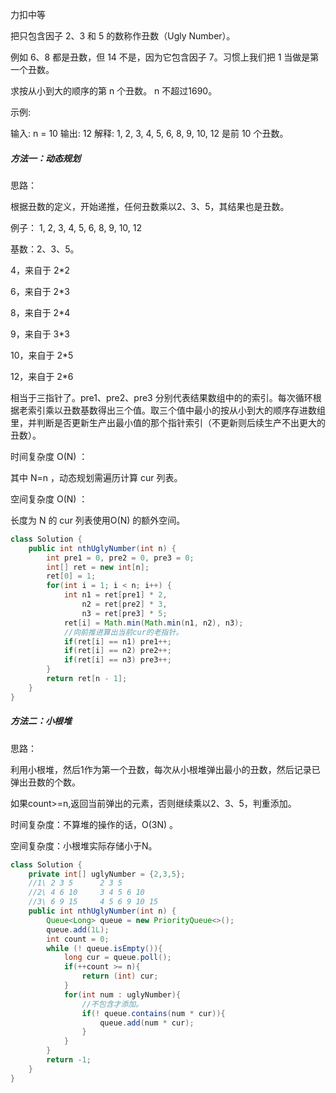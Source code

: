 力扣中等



把只包含因子 2、3 和 5 的数称作丑数（Ugly Number）。

例如 6、8 都是丑数，但 14 不是，因为它包含因子 7。习惯上我们把 1 当做是第一个丑数。

求按从小到大的顺序的第 n 个丑数。 n 不超过1690。



示例:

输入: n = 10
输出: 12
解释: 1, 2, 3, 4, 5, 6, 8, 9, 10, 12 是前 10 个丑数。





##### 方法一：动态规划



思路：

根据丑数的定义，开始递推，任何丑数乘以2、3、5，其结果也是丑数。



例子：
1, 2, 3, 4, 5, 6, 8, 9, 10, 12

基数：2、3、5。

4，来自于 2*2

6，来自于 2*3

8，来自于 2*4

9，来自于 3*3

10，来自于 2*5

12，来自于 2*6



相当于三指针了。pre1、pre2、pre3 分别代表结果数组中的的索引。每次循环根据老索引乘以丑数基数得出三个值。取三个值中最小的按从小到大的顺序存进数组里，并判断是否更新生产出最小值的那个指针索引（不更新则后续生产不出更大的丑数）。



时间复杂度 O(N) ： 

其中 N=n ，动态规划需遍历计算 cur 列表。

空间复杂度 O(N) ：

长度为 N 的 cur 列表使用O(N) 的额外空间。

````java
class Solution {
    public int nthUglyNumber(int n) {
        int pre1 = 0, pre2 = 0, pre3 = 0;
        int[] ret = new int[n];
        ret[0] = 1;
        for(int i = 1; i < n; i++) {
            int n1 = ret[pre1] * 2,
                n2 = ret[pre2] * 3,
                n3 = ret[pre3] * 5;
            ret[i] = Math.min(Math.min(n1, n2), n3);
            //向前推进算出当前cur的老指针。
            if(ret[i] == n1) pre1++;
            if(ret[i] == n2) pre2++;
            if(ret[i] == n3) pre3++;
        }
        return ret[n - 1];
    }
}
````

##### 方法二：小根堆



思路：

利用小根堆，然后1作为第一个丑数，每次从小根堆弹出最小的丑数，然后记录已弹出丑数的个数。

如果count>=n,返回当前弹出的元素，否则继续乘以2、3、5，判重添加。



时间复杂度：不算堆的操作的话，O(3N) 。

空间复杂度：小根堆实际存储小于N。

````java
class Solution {
    private int[] uglyNumber = {2,3,5};
    //1\ 2 3 5		2 3 5
    //2\ 4 6 10		3 4 5 6 10 
    //3\ 6 9 15		4 5 6 9 10 15
    public int nthUglyNumber(int n) {
        Queue<Long> queue = new PriorityQueue<>();
        queue.add(1L);
        int count = 0;
        while (! queue.isEmpty()){
            long cur = queue.poll();
            if(++count >= n){
                return (int) cur;
            }
            for(int num : uglyNumber){
                //不包含才添加。
                if(! queue.contains(num * cur)){
                    queue.add(num * cur);
                }
            }
        }
        return -1;
    }
}
````
